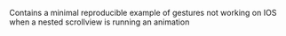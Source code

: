 Contains a minimal reproducible example of gestures not working on IOS when a nested scrollview is running an animation